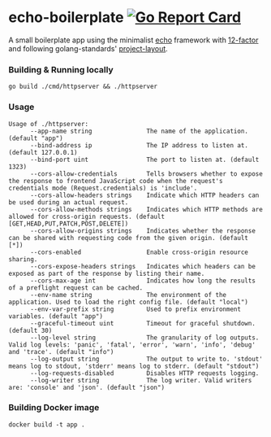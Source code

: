 # echo-boilerplate [![Go Report Card](https://goreportcard.com/badge/github.com/alexferl/echo-boilerplate)](https://goreportcard.com/report/github.com/alexferl/echo-boilerplate)

A small boilerplate app using the minimalist [echo](https://github.com/labstack/echo) framework
with [12-factor](https://12factor.net/) and following golang-standards' [project-layout](https://github.com/golang-standards/project-layout).

### Building & Running locally
```shell script
go build ./cmd/httpserver && ./httpserver
```

### Usage
```shell script
Usage of ./httpserver:
      --app-name string               The name of the application. (default "app")
      --bind-address ip               The IP address to listen at. (default 127.0.0.1)
      --bind-port uint                The port to listen at. (default 1323)
      --cors-allow-credentials        Tells browsers whether to expose the response to frontend JavaScript code when the request's credentials mode (Request.credentials) is 'include'.
      --cors-allow-headers strings    Indicate which HTTP headers can be used during an actual request.
      --cors-allow-methods strings    Indicates which HTTP methods are allowed for cross-origin requests. (default [GET,HEAD,PUT,PATCH,POST,DELETE])
      --cors-allow-origins strings    Indicates whether the response can be shared with requesting code from the given origin. (default [*])
      --cors-enabled                  Enable cross-origin resource sharing.
      --cors-expose-headers strings   Indicates which headers can be exposed as part of the response by listing their name.
      --cors-max-age int              Indicates how long the results of a preflight request can be cached.
      --env-name string               The environment of the application. Used to load the right config file. (default "local")
      --env-var-prefix string         Used to prefix environment variables. (default "app")
      --graceful-timeout uint         Timeout for graceful shutdown. (default 30)
      --log-level string              The granularity of log outputs. Valid log levels: 'panic', 'fatal', 'error', 'warn', 'info', 'debug' and 'trace'. (default "info")
      --log-output string             The output to write to. 'stdout' means log to stdout, 'stderr' means log to stderr. (default "stdout")
      --log-requests-disabled         Disables HTTP requests logging.
      --log-writer string             The log writer. Valid writers are: 'console' and 'json'. (default "json")
```

### Building Docker image
```shell script
docker build -t app .
```
